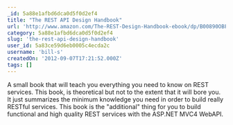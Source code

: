```yaml
---
_id: 5a88e1afbd6dca0d5f0d2ef4
title: "The REST API Design Handbook"
url: 'http://www.amazon.com/The-REST-Design-Handbook-ebook/dp/B00890OBFI'
category: 5a88e1afbd6dca0d5f0d2ef4
slug: 'the-rest-api-design-handbook'
user_id: 5a83ce59d6eb0005c4ecda2c
username: 'bill-s'
createdOn: '2012-09-07T17:21:52.000Z'
tags: []
---
```


A small book that will teach you everything you need to know on REST services. This book, is theoretical but not to the extent that it will bore you. It just summarizes the minimum knowledge you need in order to build really RESTful services. This book is the "additional" thing for you to build functional and high quality REST services with the ASP.NET MVC4 WebAPI.

